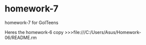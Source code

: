 # homework-7
homework-7 for GoITeens

Heres the homework-6 copy >>>file:///C:/Users/Asus/Homework-06/README.rm
